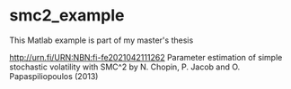 # smc2_example
This Matlab example is part of my master's thesis

http://urn.fi/URN:NBN:fi-fe2021042111262
Parameter estimation of simple stochastic volatility with SMC^2 by N. Chopin, P. Jacob and O. Papaspiliopoulos (2013)
